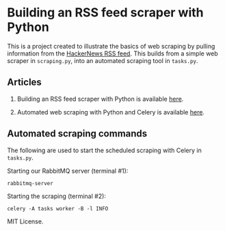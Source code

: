# Building an RSS feed scraper with Python
This is a project created to illustrate the basics of web scraping by pulling information from the [HackerNews RSS feed](https://news.ycombinator.com/rss). This builds from a simple web scraper in `scraping.py`, into an automated scraping tool in `tasks.py`. 

## Articles

1. Building an RSS feed scraper with Python is available [here](https://codeburst.io/building-an-rss-feed-scraper-with-python-73715ca06e1f).

2. Automated web scraping with Python and Celery is available [here]().

## Automated scraping commands
The following are used to start the scheduled scraping with Celery in `tasks.py`.

Starting our RabbitMQ server (terminal #1):
```
rabbitmq-server
```

Starting the scraping (terminal #2):
```
celery -A tasks worker -B -l INFO
```

MIT License.